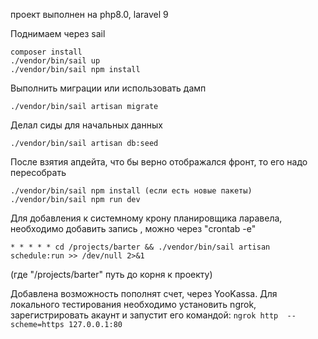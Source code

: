 проект выполнен на php8.0, laravel 9

Поднимаем через sail
```
composer install
./vendor/bin/sail up
./vendor/bin/sail npm install
```

Выполнить миграции или использовать дамп
```
./vendor/bin/sail artisan migrate
```

Делал сиды для начальных данных
```
./vendor/bin/sail artisan db:seed
```

После взятия апдейта, что бы верно отображался фронт, то его надо перeсобрать 
````
./vendor/bin/sail npm install (если есть новые пакеты)
./vendor/bin/sail npm run dev
````

Для добавления к системному крону планировщика ларавела, необходимо добавить запись , можно через "crontab -e"
````
* * * * * cd /projects/barter && ./vendor/bin/sail artisan schedule:run >> /dev/null 2>&1
````
(где "/projects/barter" путь до корня к проекту)

Добавлена возможность пополнят счет, через YooKassa. Для локального тестирования необходимо установить ngrok, зарегистрировать акаунт и запустит его командой:
``ngrok http  --scheme=https 127.0.0.1:80
``
